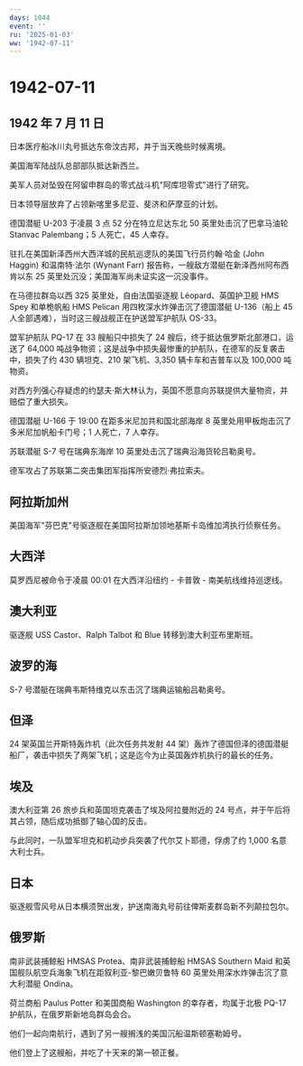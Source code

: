 ```yaml
---
days: 1044
event: ''
ru: '2025-01-03'
ww: '1942-07-11'
---
```


# 1942-07-11

## 1942 年 7 月 11 日

日本医疗船冰川丸号抵达东帝汶古邦，并于当天晚些时候离境。

美国海军陆战队总部部队抵达新西兰。

美军人员对坠毁在阿留申群岛的零式战斗机"阿库坦零式"进行了研究。

日本领导层放弃了占领新喀里多尼亚、斐济和萨摩亚的计划。

德国潜艇 U-203 于凌晨 3 点 52 分在特立尼达东北 50 英里处击沉了巴拿马油轮
Stanvac Palembang；5 人死亡，45 人幸存。

驻扎在美国新泽西州大西洋城的民航巡逻队的美国飞行员约翰·哈金 (John
Haggin) 和温南特·法尔 (Wynant Farr)
报告称，一艘敌方潜艇在新泽西州阿布西肯以东 25
英里处沉没；美国海军尚未证实这一沉没事件。

在马德拉群岛以西 325 英里处，自由法国驱逐舰 Léopard、英国护卫舰 HMS Spey
和单桅帆船 HMS Pelican 用四枚深水炸弹击沉了德国潜艇 U-136（船上 45
人全部遇难），当时这三艘战舰正在护送盟军护航队 OS-33。

盟军护航队 PQ-17 在 33 艘船只中损失了 24
艘后，终于抵达俄罗斯北部港口，运送了 64,000
吨战争物资；这是战争中损失最惨重的护航队，在德军的反复袭击中，损失了约
430 辆坦克、210 架飞机、3,350 辆卡车和吉普车以及 100,000 吨物资。

对西方列强心存疑虑的约瑟夫·斯大林认为，英国不愿意向苏联提供大量物资，并赔偿了重大损失。

德国潜艇 U-166 于 19:00 在距多米尼加共和国北部海岸 8
英里处用甲板炮击沉了多米尼加帆船卡门号；1 人死亡，7 人幸存。

苏联潜艇 S-7 号在瑞典东海岸 10 英里处击沉了瑞典沿海货轮吕勒奥号。

德军攻占了苏联第二突击集团军指挥所安德烈·弗拉索夫。

## 阿拉斯加州

美国海军"芬巴克"号驱逐舰在美国阿拉斯加领地基斯卡岛维加湾执行侦察任务。

## 大西洋

莫罗西尼被命令于凌晨 00:01 在大西洋沿纽约 - 卡普敦 -
南美航线维持巡逻线。

## 澳大利亚

驱逐舰 USS Castor、Ralph Talbot 和 Blue 转移到澳大利亚布里斯班。

## 波罗的海

S-7 号潜艇在瑞典韦斯特维克以东击沉了瑞典运输船吕勒奥号。

## 但泽

24 架英国兰开斯特轰炸机（此次任务共发射 44
架）轰炸了德国但泽的德国潜艇船厂，袭击中损失了两架飞机；这是迄今为止英国轰炸机执行的最长的任务。

## 埃及

澳大利亚第 26 旅步兵和英国坦克袭击了埃及阿拉曼附近的 24
号点，并于午后将其占领，随后成功抵御了轴心国的反击。

与此同时，一队盟军坦克和机动步兵突袭了代尔艾卜耶德，俘虏了约 1,000
名意大利士兵。

## 日本

驱逐舰雪风号从日本横须贺出发，护送南海丸号前往俾斯麦群岛新不列颠拉包尔。

## 俄罗斯

南非武装捕鲸船 HMSAS Protea、南非武装捕鲸船 HMSAS Southern Maid
和英国舰队航空兵海象飞机在距叙利亚-黎巴嫩贝鲁特 60
英里处用深水炸弹击沉了意大利潜艇 Ondina。

荷兰商船 Paulus Potter 和美国商船 Washington 的幸存者，均属于北极 PQ-17
护航队，在俄罗斯新地岛群岛会合。

他们一起向南航行，遇到了另一艘搁浅的美国沉船温斯顿塞勒姆号。

他们登上了这艘船，并吃了十天来的第一顿正餐。